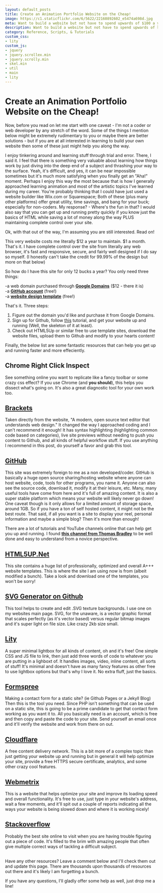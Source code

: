 ```yaml
---
layout: default_posts
title: Create an Animation Portfolio Website on the Cheap!
image: https://c1.staticflickr.com/6/5622/22160892602_e5474a698d.jpg
meta: Want to build a website but not have to spend upwards of $100 a year to maintain it? Have no fear! I have a solution that will only cost you $12 a year and be just as good as the big website builders!
description: Want to build a website but not have to spend upwards of $100 a year to maintain it? Have no fear! I have a solution that will only cost you $12 a year and be just as good as the big website builders!
category: Reference, Scripts, & Tutorials
custom_css:
- lity
custom_js:
- jquery
- jquery.scrollex.min
- jquery.scrolly.min
- skel.min
- util
- main
- lity
---
```

<h1 class="major">Create an Animation Portfolio Website on the Cheap!</h1>

Now, before you read on let me start with one caveat - I'm not a coder or web developer by any stretch of the word. Some of the things I mention below might be extremely rudimentary to you or maybe there are better solutions - but if you are at all interested in learning to build your own website then some of these just might help you along the way.  


I enjoy tinkering around and learning stuff through trial and error. There, I said it. I feel that there is something very valuable about learning how things work by just diving into the deep end of a subject and thrashing your way to the surface. Yeah, it's difficult, and yes, it can be near impossible sometimes but it's much more satisfying when you finally get an "Aha!" moment.  Perhaps I enjoy this way the most because that is how I generally approached learning animation and most of the artistic topics I've learned during my career.  You're probably thinking that I could have just used a website builder like Wix.com or Squarespace; Both of these (plus many other platforms) offer great utility, time savings, and bang for your buck; especially for non-coders. My response? - Where's the fun in that? I would also say that you can get up and running pretty quickly if you know just the basics of HTML while saving a lot of money along the way PLUS maintaining complete control over your site.  

Ok, with that out of the way, I'm assuming you are still interested. Read on!

This very website costs me literally $12 a year to maintain. $1 a month. That's it.  I have complete control over the site from literally any web browser, it's fast and responsive, secure, and fairly well designed if I do say so myself. (I honestly can't take the credit for 99.99% of the design but more on that below)

So how do I have this site for only 12 bucks a year? You only need three things:  

-a web domain purchased through **[Google Domains](https://domains.google/#/)** ($12 - there it is)  
-a **[GitHub account](https://github.com/)** (free!)  
-a **[website design template](https://html5up.net/)** (free!)  

That's it. Three steps:

1) Figure out the domain you'd like and purchase it from Google Domains.  
2) Sign up for Github, follow [this](https://pages.github.com/) tutorial, and get your website up and running (Well, the skeleton of it at least).  
3) Check out HTML5Up or similar free to use template sites, download the website files, upload them to Github and modify to your hearts content!  

Finally, the below list are some fantastic resources that can help you get up and running faster and more effeciently.  


## **Chrome Right Click Inspect**  
See something online you want to replicate like a fancy toolbar or some crazy css effect? If you use Chrome (and **you should**), this helps you dissect what's going on. It's also a great diagnostic tool for your own work too. 


## **[Brackets](http://brackets.io/)**  

Taken directly from the website, "A modern, open source text editor that understands web design." It changed the way I approached coding and I can't recommend it enough! It has syntax highlighting (highlighting common code based on categories), live site previews without needing to push you content to Github, and all kinds of helpful workflow stuff. If you use anything I recommend in this post, do yourself a favor and grab this tool.

## **[GitHub](https://github.com/)**  
This site was extremely foreign to me as a non developed/coder. GitHub is basically a huge open source sharing/hosting website where anyone can host website, code, tools for other programs, you name it. Anyone can also see the source code, download it, modify it at their leisure, etc. Many, many useful tools have come from here and it's full of amazing content. It is also a super stable platform which means your website will likely never go down! One caveat though is it only allows for a limited amount of storage space, around 1GB. So if you have a ton of self hosted content, it might not be the best route. That said, if all you want is a site to display your reel, personal information and maybe a simple blog? Then it's more than enough!

There are a lot of tutorials and YouTube channels online that can help get you up and running. I found **[this channel from Thomas Bradley](https://www.youtube.com/user/acinteractivedesign/videos)** to be well done and easy to understand from a novice perspective.  


## **[HTML5UP.Net](https://html5up.net/)**
This site contains a huge list of professionally, optimized and overall A+++ website templates. This is where the site I am using now is from (albeit modified a bunch). Take a look and download one of the templates, you won't be sorry!  

## **[SVG Generator on Github](http://www.svgeneration.com/recipes/GPlay/)**  
This tool helps to create and edit .SVG texture backgrounds. I use one on my websites main page. SVG, for the unaware, is a vector graphic format that scales perfectly (as it's vector based) versus regular bitmap images and it's super light on file size. Like crazy 2kb size small. 

## **[Lity](http://sorgalla.com/lity/)**  
A super minimal lightbox for all kinds of content, oh and it's free! One simple CSS and JS file to link, then just add three words of code to whatever you are putting in a lighboxt of. It handles images, video, inline content, all sorts of stuff! It's minimal and doesn't have as many fancy features as other free to use lightbox options but that's why I love it. No extra fluff, just the basics.

## **[Formspree](https://formspree.io/)**  
Making a contact form for a static site? (ie Github Pages or a Jekyll Blog) Then this is the tool you need. Since PHP isn't something that can be used on a static site, this is going to be a prime candidate to get that contact form working as you want it to. All you basically need is an account, which is free and then copy and paste the code to your site. Send yourself an email once and it'll verify the website and work from there on out.


## **[Cloudflare](https://www.cloudflare.com/)**  
A free content delivery network. This is a bit more of a complex topic than just getting your website up and running but in general it will help optimize your site, provide a free HTTPS secure certificate, analytics, and some other crazy cool features. 


## **[Webmetrix](https://gtmetrix.com/)**  
This is a website that helps optimize your site and improve its loading speed and overall functionality. It's free to use, just type in your website's address, wait a few moments, and it'll spit out a couple of reports indicating all the ways your website is being slowed down and where it is working nicely! 

## **[Stackoverflow](https://stackoverflow.com/)**  
Probably the best site online to visit when you are having trouble figuring out a piece of code. It's filled to the brim with amazing people that often give multiple correct ways of tackling a difficult subject. 


<br />
Have any other resources? Leave a comment below and I'll check them out and update this page. There are thousands upon thousands of resources out there and it's likely I am forgetting a bunch.  

If you have any questions, I'll gladly offer some help as well, just drop me a line!










